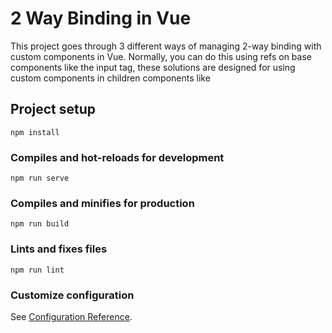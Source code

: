 # 2 Way Binding in Vue

This project goes through 3 different ways of managing 2-way binding with custom components in Vue.
Normally, you can do this using refs on base components like the input tag, these solutions are designed for using custom components in children components like <b-input>

## Project setup
```
npm install
```

### Compiles and hot-reloads for development
```
npm run serve
```

### Compiles and minifies for production
```
npm run build
```

### Lints and fixes files
```
npm run lint
```

### Customize configuration
See [Configuration Reference](https://cli.vuejs.org/config/).
